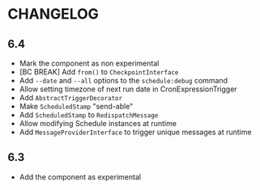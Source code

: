 CHANGELOG
=========

6.4
---

 * Mark the component as non experimental
 * [BC BREAK] Add `from()` to `CheckpointInterface`
 * Add `--date` and `--all` options to the `schedule:debug` command
 * Allow setting timezone of next run date in CronExpressionTrigger
 * Add `AbstractTriggerDecorator`
 * Make `ScheduledStamp` "send-able"
 * Add `ScheduledStamp` to `RedispatchMessage`
 * Allow modifying Schedule instances at runtime
 * Add `MessageProviderInterface` to trigger unique messages at runtime

6.3
---

 * Add the component as experimental
